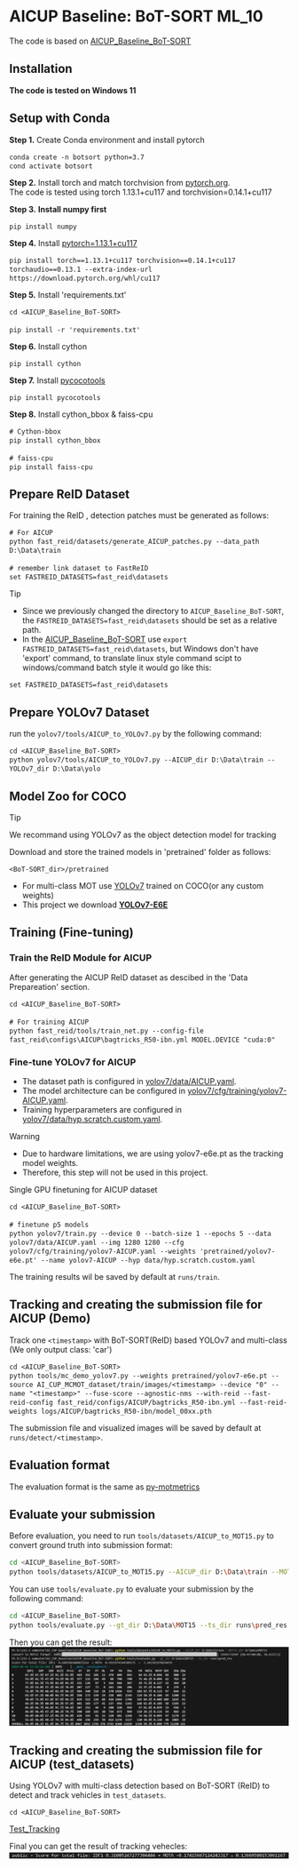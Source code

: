 # AICUP Baseline: BoT-SORT ML_10
The code is based on [AICUP_Baseline_BoT-SORT](https://github.com/ricky-696/AICUP_Baseline_BoT-SORT)

## Installation

**The code is tested on Windows 11**

## Setup with Conda
**Step 1.** Create Conda environment and install pytorch
```shell
conda create -n botsort python=3.7
cond activate botsort
```
**Step 2.** Install torch and match torchvision from [pytorch.org](https://pytorch.org/get-started/previous-versions/).<br>
The code is tested using torch 1.13.1+cu117 and torchvision=0.14.1+cu117

**Step 3.** **Install numpy first**
```shell
pip install numpy
```

**Step 4.** Install [pytorch=1.13.1+cu117](https://pytorch.org/get-started/previous-versions/)
```shell
pip install torch==1.13.1+cu117 torchvision==0.14.1+cu117 torchaudio==0.13.1 --extra-index-url https://download.pytorch.org/whl/cu117
```

**Step 5.** Install 'requirements.txt'
```shell
cd <AICUP_Baseline_BoT-SORT>

pip install -r 'requirements.txt'
```

**Step 6.** Install cython
```shell
pip install cython
```

**Step 7.** Install [pycocotools](https://github.com/cocodataset/cocoapi/blob/master/PythonAPI/pycocotools/coco.py)
```shell
pip install pycocotools
```

**Step 8.** Install cython_bbox & faiss-cpu
```shell
# Cython-bbox
pip install cython_bbox

# faiss-cpu
pip install faiss-cpu
```

## Prepare ReID Dataset

For training the ReID , detection patches must be generated as follows:

```shell
# For AICUP
python fast_reid/datasets/generate_AICUP_patches.py --data_path D:\Data\train

# remember link dataset to FastReID
set FASTREID_DATASETS=fast_reid\datasets
```
>[!TIP]
>+ Since we previously changed the directory to `AICUP_Baseline_BoT-SORT`, 
> the `FASTREID_DATASETS=fast_reid\datasets` should be set as a relative path.
>+ In the [AICUP_Baseline_BoT-SORT](https://github.com/ricky-696/AICUP_Baseline_BoT-SORT)
> use ```export FASTREID_DATASETS=fast_reid\datasets```, but Windows don't have 'export'
>command, to translate linux style command scipt to windows/command batch style it would go like this:
>```shell
>set FASTREID_DATASETS=fast_reid\datasets
>```

## Prepare YOLOv7 Dataset
run the `yolov7/tools/AICUP_to_YOLOv7.py` by the following command:

```shell
cd <AICUP_Baseline_BoT-SORT>
python yolov7/tools/AICUP_to_YOLOv7.py --AICUP_dir D:\Data\train --YOLOv7_dir D:\Data\yolo
```
## Model Zoo for COCO
>[!TIP]
> We recommand using YOLOv7 as the object detection model for tracking

Download and store the trained models in 'pretrained' folder as follows:
```shell
<BoT-SORT_dir>/pretrained
```

+ For multi-class MOT use [YOLOv7](https://github.com/WongKinYiu/yolov7) trained on COCO(or any custom weights)
+ This project we download [**YOLOv7-E6E**](https://github.com/WongKinYiu/yolov7/releases/download/v0.1/yolov7-e6e.pt)

## Training  (Fine-tuning)

### Train the ReID Module for AICUP ###

After generating the AICUP ReID dataset as descibed in the 'Data Prepareation' section.
```shell
cd <AICUP_Baseline_BoT-SORT>

# For training AICUP
python fast_reid/tools/train_net.py --config-file fast_reid\configs\AICUP\bagtricks_R50-ibn.yml MODEL.DEVICE "cuda:0"
```

### Fine-tune YOLOv7 for AICUP ###

- The dataset path is configured in [yolov7/data/AICUP.yaml](./yolov7/data/AICUP.yaml).
- The model architecture can be configured in [yolov7/cfg/training/yolov7-AICUP.yaml](./yolov7/cfg/training/yolov7-AICUP.yaml).
- Training hyperparameters are configured in [yolov7/data/hyp.scratch.custom.yaml](./yolov7/data/hyp.scratch.custom.yaml).

> [!Warning]
> - Due to hardware limitations, we are using yolov7-e6e.pt as the tracking model weights.
> - Therefore, this step will not be used in this project.

Single GPU finetuning for AICUP dataset
```shell
cd <AICUP_Baseline_BoT-SORT>

# finetune p5 models
python yolov7/train.py --device 0 --batch-size 1 --epochs 5 --data yolov7/data/AICUP.yaml --img 1280 1280 --cfg yolov7/cfg/training/yolov7-AICUP.yaml --weights 'pretrained/yolov7-e6e.pt' --name yolov7-AICUP --hyp data/hyp.scratch.custom.yaml
```

The training results wil be saved by default at `runs/train`.

## Tracking and creating the submission file for AICUP (Demo)

Track one `<timestamp>` with BoT-SORT(ReID) based YOLOv7 and multi-class (We only output class: 'car')
```shell
cd <AICUP_Baseline_BoT-SORT>
python tools/mc_demo_yolov7.py --weights pretrained/yolov7-e6e.pt --source AI_CUP_MCMOT_dataset/train/images/<timestamp> --device "0" --name "<timestamp>" --fuse-score --agnostic-nms --with-reid --fast-reid-config fast_reid/configs/AICUP/bagtricks_R50-ibn.yml --fast-reid-weights logs/AICUP/bagtricks_R50-ibn/model_00xx.pth
```
The submission file and visualized images will be saved by default at `runs/detect/<timestamp>`.

## Evaluation format ##

The evaluation format is the same as [py-motmetrics](https://github.com/cheind/py-motmetrics)

## Evaluate your submission

Before evaluation, you need to run `tools/datasets/AICUP_to_MOT15.py` to convert ground truth into submission format:

```bash
cd <AICUP_Baseline_BoT-SORT>
python tools/datasets/AICUP_to_MOT15.py --AICUP_dir D:\Data\train --MOT15_dir D:\Data\yolo
```

You can use `tools/evaluate.py` to evaluate your submission by the following command:

```bash
cd <AICUP_Baseline_BoT-SORT>
python tools/evaluate.py --gt_dir D:\Data\MOT15 --ts_dir runs\pred_res
```

Then you can get the result:
![](demo_readme/windows.png)

## Tracking and creating the submission file for AICUP (test_datasets) 

Using YOLOv7 with multi-class detection based on BoT-SORT (ReID) to detect and track vehicles in `test_datasets`.

```shell
cd <AICUP_Baseline_BoT-SORT>
```

[Test_Tracking](./Test%20Tracking..txt)

Final you can get the result of tracking vehecles:
![](demo_readme/public.png)